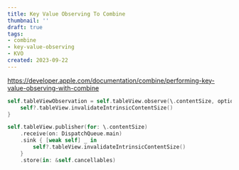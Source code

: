 ```yaml
---
title: Key Value Observing To Combine
thumbnail: ''
draft: true
tags:
- combine
- key-value-observing
- KVO
created: 2023-09-22
---
```


https://developer.apple.com/documentation/combine/performing-key-value-observing-with-combine

````swift
self.tableViewObservation = self.tableView.observe(\.contentSize, options: [.new, .old]) { [weak self] (_, _) in
    self?.tableView.invalidateIntrinsicContentSize()
}

self.tableView.publisher(for: \.contentSize)
    .receive(on: DispatchQueue.main)
    .sink { [weak self] _ in
        self?.tableView.invalidateIntrinsicContentSize()
    }
    .store(in: &self.cancellables)
````
